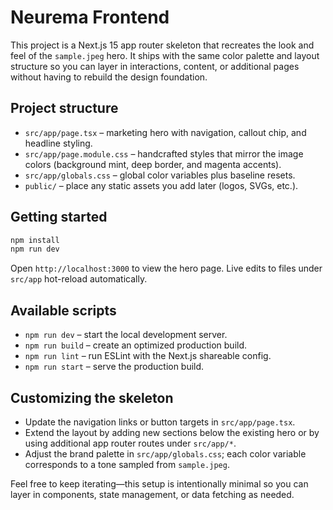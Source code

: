 # Neurema Frontend

This project is a Next.js 15 app router skeleton that recreates the look and feel of the `sample.jpeg` hero. It ships with the same color palette and layout structure so you can layer in interactions, content, or additional pages without having to rebuild the design foundation.

## Project structure
- `src/app/page.tsx` – marketing hero with navigation, callout chip, and headline styling.
- `src/app/page.module.css` – handcrafted styles that mirror the image colors (background mint, deep border, and magenta accents).
- `src/app/globals.css` – global color variables plus baseline resets.
- `public/` – place any static assets you add later (logos, SVGs, etc.).

## Getting started
```bash
npm install
npm run dev
```

Open `http://localhost:3000` to view the hero page. Live edits to files under `src/app` hot-reload automatically.

## Available scripts
- `npm run dev` – start the local development server.
- `npm run build` – create an optimized production build.
- `npm run lint` – run ESLint with the Next.js shareable config.
- `npm run start` – serve the production build.

## Customizing the skeleton
- Update the navigation links or button targets in `src/app/page.tsx`.
- Extend the layout by adding new sections below the existing hero or by using additional app router routes under `src/app/*`.
- Adjust the brand palette in `src/app/globals.css`; each color variable corresponds to a tone sampled from `sample.jpeg`.

Feel free to keep iterating—this setup is intentionally minimal so you can layer in components, state management, or data fetching as needed.
